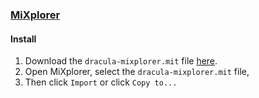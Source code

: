 ### [MiXplorer](https://mixplorer.com/)

#### Install

1. Download the `dracula-mixplorer.mit` file [here](https://github.com/kybo15/dracula-mixplorer/releases/download/1.0.0/dracula-mixplorer.mit).
2. Open MiXplorer, select the `dracula-mixplorer.mit` file,
3. Then click `Import` or click `Copy to...`
